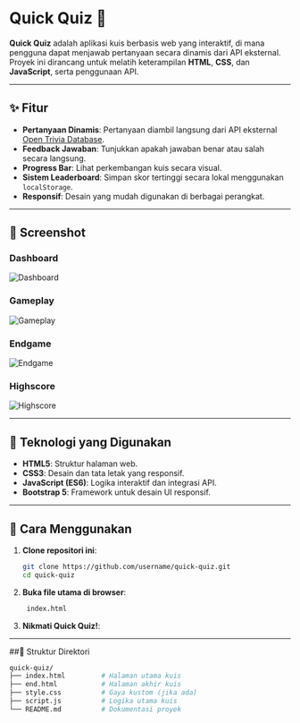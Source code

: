 # Quick Quiz 🎉

**Quick Quiz** adalah aplikasi kuis berbasis web yang interaktif, di mana pengguna dapat menjawab pertanyaan secara dinamis dari API eksternal. Proyek ini dirancang untuk melatih keterampilan **HTML**, **CSS**, dan **JavaScript**, serta penggunaan API.

---

## ✨ Fitur
- **Pertanyaan Dinamis**: Pertanyaan diambil langsung dari API eksternal [Open Trivia Database](https://opentdb.com/).
- **Feedback Jawaban**: Tunjukkan apakah jawaban benar atau salah secara langsung.
- **Progress Bar**: Lihat perkembangan kuis secara visual.
- **Sistem Leaderboard**: Simpan skor tertinggi secara lokal menggunakan `localStorage`.
- **Responsif**: Desain yang mudah digunakan di berbagai perangkat.

---

## 📸 Screenshot
### **Dashboard**
![Dashboard](https://github.com/user-attachments/assets/3d6b447d-1e96-4a5f-b6b9-c55aee651358)

### **Gameplay**
![Gameplay](https://github.com/user-attachments/assets/f025627b-ff32-4c73-875d-597b802f4d35)

### **Endgame**
![Endgame](https://github.com/user-attachments/assets/63a0430f-7178-4415-a780-62c8d6f09d92)

### **Highscore**
![Highscore](https://github.com/user-attachments/assets/8f3464b8-c58d-44ee-8ec5-ac59b84c69cc)

---

## 🔧 Teknologi yang Digunakan
- **HTML5**: Struktur halaman web.
- **CSS3**: Desain dan tata letak yang responsif.
- **JavaScript (ES6)**: Logika interaktif dan integrasi API.
- **Bootstrap 5**: Framework untuk desain UI responsif.

---

## 🚀 Cara Menggunakan
1. **Clone repositori ini**:
   ```bash
   git clone https://github.com/username/quick-quiz.git
   cd quick-quiz
2. **Buka file utama di browser**:
   ```bash
    index.html
3. **Nikmati Quick Quiz!**:

---

##📂 Struktur Direktori
```bash
quick-quiz/
├── index.html         # Halaman utama kuis
├── end.html           # Halaman akhir kuis
├── style.css          # Gaya kustom (jika ada)
├── script.js          # Logika utama kuis
└── README.md          # Dokumentasi proyek

